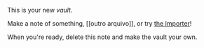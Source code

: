 This is your new *vault*.

Make a note of something, [[outro arquivo]], or try [the Importer](https://help.obsidian.md/Plugins/Importer)!

When you're ready, delete this note and make the vault your own.